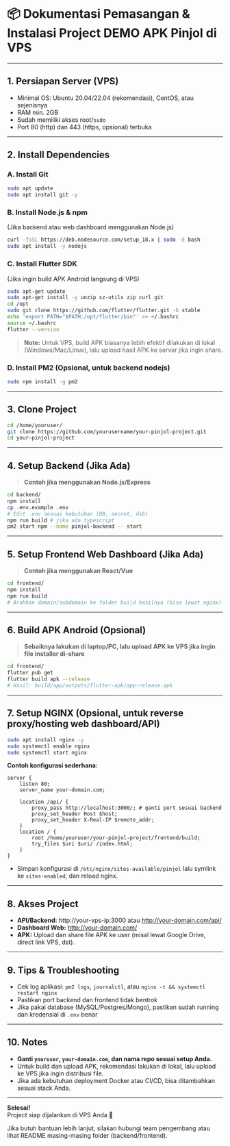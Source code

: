 # 📦 Dokumentasi Pemasangan & Instalasi Project DEMO APK Pinjol di VPS

---

## 1. **Persiapan Server (VPS)**
- Minimal OS: Ubuntu 20.04/22.04 (rekomendasi), CentOS, atau sejenisnya
- RAM min. 2GB
- Sudah memiliki akses root/`sudo`
- Port 80 (http) dan 443 (https, opsional) terbuka

---

## 2. **Install Dependencies**

### **A. Install Git**
```bash
sudo apt update
sudo apt install git -y
```

### **B. Install Node.js & npm**  
(Jika backend atau web dashboard menggunakan Node.js)
```bash
curl -fsSL https://deb.nodesource.com/setup_18.x | sudo -E bash -
sudo apt install -y nodejs
```

### **C. Install Flutter SDK**  
(Jika ingin build APK Android langsung di VPS)
```bash
sudo apt-get update
sudo apt-get install -y unzip xz-utils zip curl git
cd /opt
sudo git clone https://github.com/flutter/flutter.git -b stable
echo 'export PATH="$PATH:/opt/flutter/bin"' >> ~/.bashrc
source ~/.bashrc
flutter --version
```
> **Note:** Untuk VPS, build APK biasanya lebih efektif dilakukan di lokal (Windows/Mac/Linux), lalu upload hasil APK ke server jika ingin share.

### **D. Install PM2 (Opsional, untuk backend nodejs)**
```bash
sudo npm install -g pm2
```

---

## 3. **Clone Project**
```bash
cd /home/youruser/
git clone https://github.com/yourusername/your-pinjol-project.git
cd your-pinjol-project
```

---

## 4. **Setup Backend (Jika Ada)**
> **Contoh jika menggunakan Node.js/Express**

```bash
cd backend/
npm install
cp .env.example .env
# Edit .env sesuai kebutuhan (DB, secret, dsb)
npm run build # jika ada typescript
pm2 start npm --name pinjol-backend -- start
```

---

## 5. **Setup Frontend Web Dashboard (Jika Ada)**
> **Contoh jika menggunakan React/Vue**

```bash
cd frontend/
npm install
npm run build
# Arahkan domain/subdomain ke folder build hasilnya (bisa lewat nginx)
```

---

## 6. **Build APK Android (Opsional)**
> **Sebaiknya lakukan di laptop/PC, lalu upload APK ke VPS jika ingin file installer di-share**

```bash
cd frontend/
flutter pub get
flutter build apk --release
# Hasil: build/app/outputs/flutter-apk/app-release.apk
```

---

## 7. **Setup NGINX (Opsional, untuk reverse proxy/hosting web dashboard/API)**
```bash
sudo apt install nginx -y
sudo systemctl enable nginx
sudo systemctl start nginx
```
**Contoh konfigurasi sederhana:**
```nginx
server {
    listen 80;
    server_name your-domain.com;

    location /api/ {
        proxy_pass http://localhost:3000/; # ganti port sesuai backend
        proxy_set_header Host $host;
        proxy_set_header X-Real-IP $remote_addr;
    }
    location / {
        root /home/youruser/your-pinjol-project/frontend/build;
        try_files $uri $uri/ /index.html;
    }
}
```
- Simpan konfigurasi di `/etc/nginx/sites-available/pinjol` lalu symlink ke `sites-enabled`, dan reload nginx.

---

## 8. **Akses Project**
- **API/Backend:** http://your-vps-ip:3000 atau http://your-domain.com/api/
- **Dashboard Web:** http://your-domain.com/
- **APK:** Upload dan share file APK ke user (misal lewat Google Drive, direct link VPS, dst).

---

## 9. **Tips & Troubleshooting**
- Cek log aplikasi: `pm2 logs`, `journalctl`, atau `nginx -t && systemctl restart nginx`
- Pastikan port backend dan frontend tidak bentrok
- Jika pakai database (MySQL/Postgres/Mongo), pastikan sudah running dan kredensial di `.env` benar

---

## 10. **Notes**
- **Ganti `youruser`, `your-domain.com`, dan nama repo sesuai setup Anda.**
- Untuk build dan upload APK, rekomendasi lakukan di lokal, lalu upload ke VPS jika ingin distribusi file.
- Jika ada kebutuhan deployment Docker atau CI/CD, bisa ditambahkan sesuai stack Anda.

---

**Selesai!**  
Project siap dijalankan di VPS Anda 🚀

Jika butuh bantuan lebih lanjut, silakan hubungi team pengembang atau lihat README masing-masing folder (backend/frontend).
